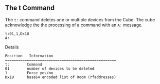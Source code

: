 ## The t Command

The `t:` command deletes one or multiple devices from the Cube. 
The cube  acknowledge the the processing of a command with an `A:` message. 


```
t:01,1,Dx1U
A:
```

Details
```
Position   Information
===================================================
t:        Command
01        number of devices to be deleted
1         Force yes/no
Dx1U      base64 encoded list of Room (rfaddresses)
```
